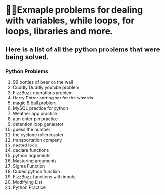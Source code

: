 # 👨‍💻Exmaple problems for dealing with variables, while loops, for loops, libraries and more. 

## Here is a list of all the python problems that were being solved. 
### Python Problems
1. 99 bottles of beer on the wall
2. Cuddly Duddly youtube problem
3. FizzBuzz operations problem
4. Harry Potter sorting hat for the wizards
5. magic 8 ball problem
6. MySQL practice for python
7. Weather app practice
8. atm enter pin practice
9. detention loop generator
10. guess the number
11. the cyclone rollercoaster
12. transportation company
13. nested loop
14. declare functions
15. python arguments
16. Mastering arguments
17. Sigma Function
18. Cubed python function
19. FizzBuzz functions with inputs
20. Modifying List
21. Python Practice
